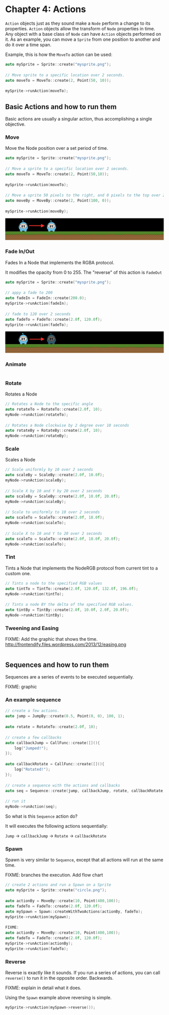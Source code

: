 # Chapter 4: Actions
`Action` objects just as they sound make a `Node` perform a change to its properties.
`Action` objects allow the transform of `Node` properties in time. Any object with
a base class of `Node` can have `Action` objects performed on it. As an example,
you can move a `Sprite` from one position to another and do it over a time span.

Example, this is how the `MoveTo` action can be used:
```cpp
auto mySprite = Sprite::create("mysprite.png");

// Move sprite to a specific location over 2 seconds.
auto moveTo = MoveTo::create(2, Point(50, 10));

mySprite->runAction(moveTo);
```

## Basic Actions and how to run them
Basic actions are usually a singular action, thus accomplishing a single objective.

### Move
Move the Node position over a set period of time.
```cpp
auto mySprite = Sprite::create("mysprite.png");

// Move a sprite to a specific location over 2 seconds.
auto moveTo = MoveTo::create(2, Point(50,10));

mySprite->runAction(moveTo);

// Move a sprite 50 pixels to the right, and 0 pixels to the top over 2 seconds.
auto moveBy = MoveBy::create(2, Point(100, 0));

mySprite->runAction(moveBy);
```
![](4/i1.png "")
### Fade In/Out
Fades In a Node that implements the RGBA protocol.

It modifies the opacity from 0 to 255. The "reverse" of this action is `FadeOut`
```cpp
auto mySprite = Sprite::create("mysprite.png");

// appy a fade to 200
auto fadeIn = FadeIn::create(200.0);
mySprite->runAction(fadeIn);

// fade to 120 over 2 seconds
auto fadeTo = FadeTo::create(2.0f, 120.0f);
mySprite->runAction(fadeTo);
```
![](4/i2.png "")
### Animate
```cpp

```
### Rotate
Rotates a Node
```cpp
// Rotates a Node to the specific angle
auto rotateTo = RotateTo::create(2.0f, 10);
myNode->runAction(rotateTo);

// Rotates a Node clockwise by 2 degree over 10 seconds
auto rotateBy = RotateBy::create(2.0f, 10);
myNode->runAction(rotateBy);
```
### Scale
Scales a Node
```cpp
// Scale uniformly by 10 over 2 seconds
auto scaleBy = ScaleBy::create(2.0f, 10.0f);
myNode->runAction(scaleBy);

// Scale X by 10 and Y by 20 over 2 seconds
auto scaleBy = ScaleBy::create(2.0f, 10.0f, 20.0f);
myNode->runAction(scaleBy);

// Scale to uniformly to 10 over 2 seconds
auto scaleTo = ScaleTo::create(2.0f, 10.0f);
myNode->runAction(scaleTo);

// Scale X to 10 and Y to 20 over 2 seconds
auto scaleTo = ScaleTo::create(2.0f, 10.0f, 20.0f);
myNode->runAction(scaleTo);
```
### Tint
Tints a Node that implements the NodeRGB protocol from current tint to a custom one.
```cpp
// Tints a node to the specified RGB values
auto tintTo = TintTo::create(2.0f, 120.0f, 132.0f, 196.0f);
myNode->runAction(tintTo);

// Tints a node BY the delta of the specified RGB values.
auto tintBy = TintBy::create(2.0f, 10.0f, 2.0f, 20.0f);
myNode->runAction(tintBy);
```
### Tweening and Easing

FIXME: Add the graphic that shows the time.
http://frontendify.files.wordpress.com/2013/12/easing.png


```cpp

```
## Sequences and how to run them
Sequences are a series of events to be executed sequentially.

FIXME: graphic

### An example sequence
```cpp
// create a few actions.
auto jump = JumpBy::create(0.5, Point(0, 0), 100, 1);

auto rotate = RotateTo::create(2.0f, 10);

// create a few callbacks
auto callbackJump = CallFunc::create([](){
    log("Jumped!");
});

auto callbackRotate = CallFunc::create([](){
    log("Rotated!");
});

// create a sequence with the actions and callbacks
auto seq = Sequence::create(jump, callbackJump, rotate, callbackRotate, nullptr);

// run it
myNode->runAction(seq);
```
So what is this `Sequence` action do?

It will executes the following actions sequentially:

`Jump` -> `callbackJump` -> `Rotate` -> `callbackRotate`

### Spawn
Spawn is very similar to `Sequence`, except that all actions will run at the same time.

FIXME: branches the execution. Add flow chart


```cpp
// create 2 actions and run a Spawn on a Sprite
auto mySprite = Sprite::create("circle.png");

auto actionBy = MoveBy::create(10, Point(400,100));
auto fadeTo = FadeTo::create(2.0f, 120.0f);
auto mySpawn = Spawn::createWithTwoActions(actionBy, fadeTo);
mySprite->runAction(mySpawn);

FIXME:
auto actionBy = MoveBy::create(10, Point(400,100));
auto fadeTo = FadeTo::create(2.0f, 120.0f);
mySprite->runAction(actionBy);
mySprite->runAction(fadeTo);
```
### Reverse
Reverse is exactly like it sounds. If you run a series of actions, you can call `reverse()` to run it in the opposite order. Backwards.

FIXME: explain in detail what it does.

Using the `Spawn` example above reversing is simple.
 ```cpp
mySprite->runAction(mySpawn->reverse());
```
